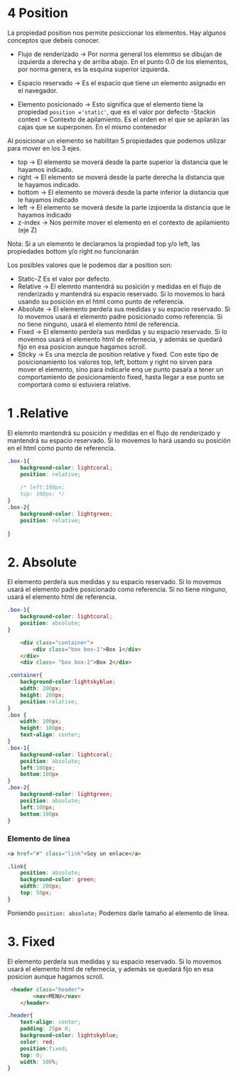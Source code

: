 # 4 Position
La propiedad position nos permite posiccionar los elementos. Hay algunos conceptos que debeís conocer.
 - Flujo de renderizado -> Por norma general los elemntso se dibujan de izquierda a derecha y de arriba abajo. En el punto 0.0 de los elementos, por norma genera, es la esquina superior izquierda.

 - Espacio reservado -> Es el espacio que tiene un elemento asignado en el navegador.

 - Elemento posicionado -> Esto significa que el elemento tiene la propiedad `position ='static'`, que es el valor por defecto
 -Stackin context -> Contexto de apilamiento. Es el orden en el que se apilarán las cajas que se superponen. En el mismo contenedor

Al posicionar un elemento se habilitan 5 propiedades que podemos utilizar para mover en los 3 ejes.
 - top -> El elemento se moverá desde la parte superior la distancia que le hayamos indicado.
 - right -> El elemento se moverá desde la parte derecha la distancia que le hayamos indicado.
 - bottom -> El elemento se moverá desde la parte inferior la distancia que le hayamos indicado
 - left -> El elemento se moverá desde la parte izqioerda la distancia que le hayamos indicado
 - z-index -> Nos permite mover el elemento en el contexto de apilamiento (eje Z)

Nota: Si a un elemento le declaramos la propiedad top y/o left, las propiedades bottom y/o right no funcionarán

Los posibles valores que le podemos dar a position son:
 - Static-Z Es el valor por defecto.
 - Relative -> El elemnto mantendrá su posición y medidas en el flujo de renderizado y mantendrá su espacio reservado. Si lo movemos lo hará usando su posición en el html como punto de referencia.
 - Absolute -> El elemento perdeŕa sus medidas y su espacio reservado. Si lo movemos usará el elemento padre posicionado como referencia. Si no tiene ninguno, usará el elemento html de referencia.
 - Fixed -> El elemento perdeŕa sus medidas y su espacio reservado. Si lo movemos usará el elemento html de refernecia, y además se quedará fijo en esa posicion aunque hagamos scroll.
 - Sticky ->  Es una mezcla de position relative y fixed. Con este tipo de posicionamiento los valores top, left, bottom y right no sirven para mover el elemento, sino para indicarle enq ue punto pasaŕa a tener un comportamiento de posicionamiento fixed, hasta llegar a ese punto se comportará como si estuviera relative.


# 1 .Relative
El elemnto mantendrá su posición y medidas en el flujo de renderizado y mantendrá su espacio reservado. Si lo movemos lo hará usando su posición en el html como punto de referencia.

~~~css
.box-1{
    background-color: lightcoral;
    position: relative;
    
    /* left:100px;
    top: 100px; */
}
.box-2{
    background-color: lightgreen;
    position: relative;
    
}
~~~
# 2. Absolute 
El elemento perdeŕa sus medidas y su espacio reservado. Si lo movemos usará el elemento padre posicionado como referencia. Si no tiene ninguno, usará el elemento html de referencia.
~~~css
.box-1{
    background-color: lightcoral;
    position: absolute;
}     
~~~
~~~html
    <div class="container">
        <div class="box box-1">Box 1</div>
    </div>
    <div class= "box box-2">Box 2</div>
~~~

~~~css
.container{
    background-color:lightskyblue;
    width: 200px;
    height: 200px;
    position:relative;
}
.box {
    width: 100px;
    height: 100px;
    text-align: center;
}
.box-1{
    background-color: lightcoral;
    position: absolute;
    left:100px;
    bottom:100px
}
.box-2{
    background-color: lightgreen;
    position: absolute;
    left:100px;
    bottom:100px
}
~~~

### Elemento de línea
~~~html
<a href="#" class="link">Soy un enlace</a>
~~~
~~~css
.link{
    position: absolute;
    background-color: green;
    width: 200px;
    top: 50px;
}
~~~
Poniendo `position: absolute;` Podemos darle tamaño al elemento de línea.

# 3. Fixed
El elemento perdeŕa sus medidas y su espacio reservado. Si lo movemos usará el elemento html de refernecia, y además se quedará fijo en esa posicion aunque hagamos scroll.
~~~html
 <header class="header">
        <nav>MENU</nav>
    </header>
~~~

~~~css
.header{
    text-align: center;
    padding: 25px 0;
    background-color: lightskyblue;
    color: red;
    position:fixed;
    top: 0;
    width: 100%;
}
~~~
